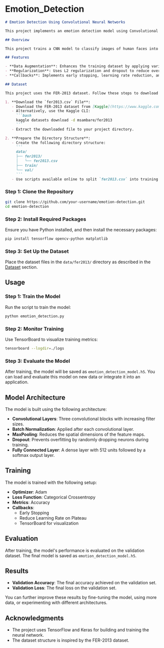 # Emotion_Detection

```markdown
# Emotion Detection Using Convolutional Neural Networks

This project implements an emotion detection model using Convolutional Neural Networks (CNNs) with TensorFlow and Keras. The model is designed to classify facial expressions into different emotions like happiness, sadness, anger, and more.

## Overview

This project trains a CNN model to classify images of human faces into one of several emotion categories. The model is trained on a dataset of labeled facial expressions and can be used to detect emotions in real-time applications.

## Features

- **Data Augmentation**: Enhances the training dataset by applying various transformations.
- **Regularization**: Uses L2 regularization and dropout to reduce overfitting.
- **Callbacks**: Implements early stopping, learning rate reduction, and TensorBoard for monitoring training.

## Dataset

This project uses the FER-2013 dataset. Follow these steps to download and prepare the dataset:

1. **Download the `fer2013.csv` File**:
   - Download the FER-2013 dataset from [Kaggle](https://www.kaggle.com/datasets/msambare/fer2013).
   - Alternatively, use the Kaggle CLI:
     ```bash
     kaggle datasets download -d msambare/fer2013
     ```
   - Extract the downloaded file to your project directory.

2. **Prepare the Directory Structure**:
   - Create the following directory structure:
     ```
     data/
     ├── fer2013/
     │   └── fer2013.csv
     ├── train/
     └── val/
     ```
   - Use scripts available online to split `fer2013.csv` into training and validation datasets, organized in subdirectories for each emotion class.

```

### Step 1: Clone the Repository

```bash
git clone https://github.com/your-username/emotion-detection.git
cd emotion-detection
```

### Step 2: Install Required Packages

Ensure you have Python installed, and then install the necessary packages:

```bash
pip install tensorflow opencv-python matplotlib
```

### Step 3: Set Up the Dataset

Place the dataset files in the `data/fer2013/` directory as described in the [Dataset](#dataset) section.

## Usage

### Step 1: Train the Model

Run the script to train the model:

```bash
python emotion_detection.py
```

### Step 2: Monitor Training

Use TensorBoard to visualize training metrics:

```bash
tensorboard --logdir=./logs
```

### Step 3: Evaluate the Model

After training, the model will be saved as `emotion_detection_model.h5`. You can load and evaluate this model on new data or integrate it into an application.

## Model Architecture

The model is built using the following architecture:

- **Convolutional Layers**: Three convolutional blocks with increasing filter sizes.
- **Batch Normalization**: Applied after each convolutional layer.
- **MaxPooling**: Reduces the spatial dimensions of the feature maps.
- **Dropout**: Prevents overfitting by randomly dropping neurons during training.
- **Fully Connected Layer**: A dense layer with 512 units followed by a softmax output layer.

## Training

The model is trained with the following setup:

- **Optimizer**: Adam
- **Loss Function**: Categorical Crossentropy
- **Metrics**: Accuracy
- **Callbacks**:
  - Early Stopping
  - Reduce Learning Rate on Plateau
  - TensorBoard for visualization

## Evaluation

After training, the model's performance is evaluated on the validation dataset. The final model is saved as `emotion_detection_model.h5`.

## Results

- **Validation Accuracy**: The final accuracy achieved on the validation set.
- **Validation Loss**: The final loss on the validation set.

You can further improve these results by fine-tuning the model, using more data, or experimenting with different architectures.

## Acknowledgments

- The project uses TensorFlow and Keras for building and training the neural network.
- The dataset structure is inspired by the FER-2013 dataset.
